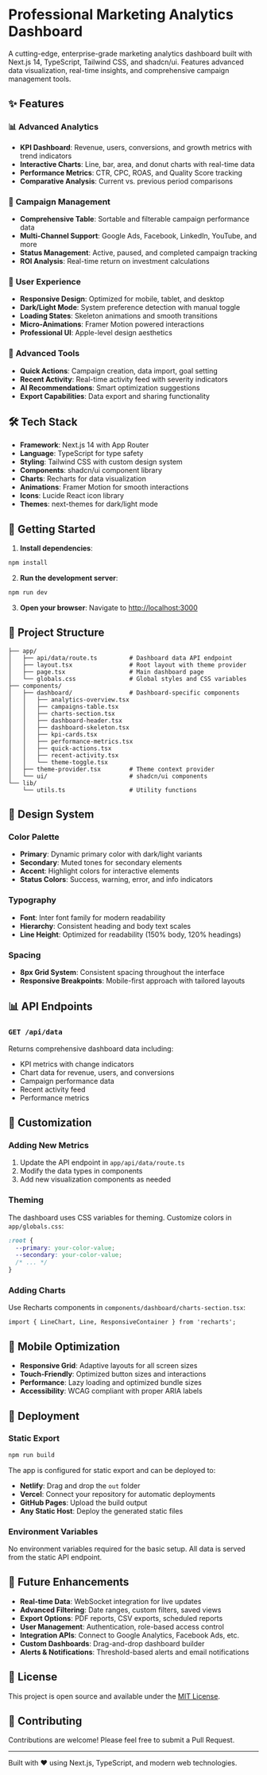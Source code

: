 # Professional Marketing Analytics Dashboard

A cutting-edge, enterprise-grade marketing analytics dashboard built with Next.js 14, TypeScript, Tailwind CSS, and shadcn/ui. Features advanced data visualization, real-time insights, and comprehensive campaign management tools.

## ✨ Features

### 📊 **Advanced Analytics**
- **KPI Dashboard**: Revenue, users, conversions, and growth metrics with trend indicators
- **Interactive Charts**: Line, bar, area, and donut charts with real-time data
- **Performance Metrics**: CTR, CPC, ROAS, and Quality Score tracking
- **Comparative Analysis**: Current vs. previous period comparisons

### 🎯 **Campaign Management**
- **Comprehensive Table**: Sortable and filterable campaign performance data
- **Multi-Channel Support**: Google Ads, Facebook, LinkedIn, YouTube, and more
- **Status Management**: Active, paused, and completed campaign tracking
- **ROI Analysis**: Real-time return on investment calculations

### 🚀 **User Experience**
- **Responsive Design**: Optimized for mobile, tablet, and desktop
- **Dark/Light Mode**: System preference detection with manual toggle
- **Loading States**: Skeleton animations and smooth transitions
- **Micro-Animations**: Framer Motion powered interactions
- **Professional UI**: Apple-level design aesthetics

### 🔧 **Advanced Tools**
- **Quick Actions**: Campaign creation, data import, goal setting
- **Recent Activity**: Real-time activity feed with severity indicators
- **AI Recommendations**: Smart optimization suggestions
- **Export Capabilities**: Data export and sharing functionality

## 🛠 Tech Stack

- **Framework**: Next.js 14 with App Router
- **Language**: TypeScript for type safety
- **Styling**: Tailwind CSS with custom design system
- **Components**: shadcn/ui component library
- **Charts**: Recharts for data visualization
- **Animations**: Framer Motion for smooth interactions
- **Icons**: Lucide React icon library
- **Themes**: next-themes for dark/light mode

## 🚀 Getting Started

1. **Install dependencies**:
```bash
npm install
```

2. **Run the development server**:
```bash
npm run dev
```

3. **Open your browser**:
Navigate to [http://localhost:3000](http://localhost:3000)

## 📁 Project Structure

```
├── app/
│   ├── api/data/route.ts         # Dashboard data API endpoint
│   ├── layout.tsx                # Root layout with theme provider
│   ├── page.tsx                  # Main dashboard page
│   └── globals.css               # Global styles and CSS variables
├── components/
│   ├── dashboard/                # Dashboard-specific components
│   │   ├── analytics-overview.tsx
│   │   ├── campaigns-table.tsx
│   │   ├── charts-section.tsx
│   │   ├── dashboard-header.tsx
│   │   ├── dashboard-skeleton.tsx
│   │   ├── kpi-cards.tsx
│   │   ├── performance-metrics.tsx
│   │   ├── quick-actions.tsx
│   │   ├── recent-activity.tsx
│   │   └── theme-toggle.tsx
│   ├── theme-provider.tsx        # Theme context provider
│   └── ui/                       # shadcn/ui components
└── lib/
    └── utils.ts                  # Utility functions
```

## 🎨 Design System

### Color Palette
- **Primary**: Dynamic primary color with dark/light variants
- **Secondary**: Muted tones for secondary elements
- **Accent**: Highlight colors for interactive elements
- **Status Colors**: Success, warning, error, and info indicators

### Typography
- **Font**: Inter font family for modern readability
- **Hierarchy**: Consistent heading and body text scales
- **Line Height**: Optimized for readability (150% body, 120% headings)

### Spacing
- **8px Grid System**: Consistent spacing throughout the interface
- **Responsive Breakpoints**: Mobile-first approach with tailored layouts

## 📊 API Endpoints

### `GET /api/data`
Returns comprehensive dashboard data including:
- KPI metrics with change indicators
- Chart data for revenue, users, and conversions
- Campaign performance data
- Recent activity feed
- Performance metrics

## 🔧 Customization

### Adding New Metrics
1. Update the API endpoint in `app/api/data/route.ts`
2. Modify the data types in components
3. Add new visualization components as needed

### Theming
The dashboard uses CSS variables for theming. Customize colors in `app/globals.css`:
```css
:root {
  --primary: your-color-value;
  --secondary: your-color-value;
  /* ... */
}
```

### Adding Charts
Use Recharts components in `components/dashboard/charts-section.tsx`:
```tsx
import { LineChart, Line, ResponsiveContainer } from 'recharts';
```

## 📱 Mobile Optimization

- **Responsive Grid**: Adaptive layouts for all screen sizes
- **Touch-Friendly**: Optimized button sizes and interactions
- **Performance**: Lazy loading and optimized bundle sizes
- **Accessibility**: WCAG compliant with proper ARIA labels

## 🚀 Deployment

### Static Export
```bash
npm run build
```

The app is configured for static export and can be deployed to:
- **Netlify**: Drag and drop the `out` folder
- **Vercel**: Connect your repository for automatic deployments
- **GitHub Pages**: Upload the build output
- **Any Static Host**: Deploy the generated static files

### Environment Variables
No environment variables required for the basic setup. All data is served from the static API endpoint.

## 🔮 Future Enhancements

- **Real-time Data**: WebSocket integration for live updates
- **Advanced Filtering**: Date ranges, custom filters, saved views
- **Export Options**: PDF reports, CSV exports, scheduled reports
- **User Management**: Authentication, role-based access control
- **Integration APIs**: Connect to Google Analytics, Facebook Ads, etc.
- **Custom Dashboards**: Drag-and-drop dashboard builder
- **Alerts & Notifications**: Threshold-based alerts and email notifications

## 📄 License

This project is open source and available under the [MIT License](LICENSE).

## 🤝 Contributing

Contributions are welcome! Please feel free to submit a Pull Request.

---

Built with ❤️ using Next.js, TypeScript, and modern web technologies.